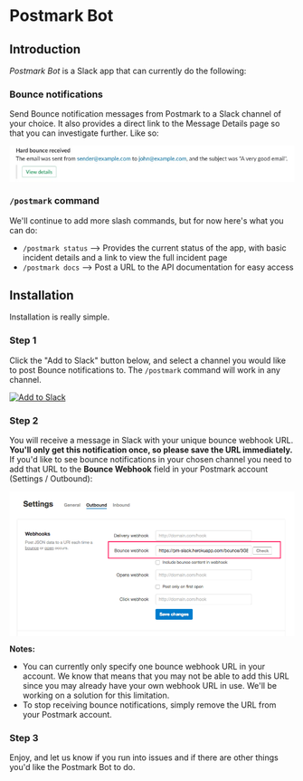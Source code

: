 # Postmark Bot

## Introduction

_Postmark Bot_ is a Slack app that can currently do the following:

### Bounce notifications

Send Bounce notification messages from Postmark to a Slack channel of your choice. It also provides a direct link to the Message Details page so that you can investigate further. Like so:

<p><img style="display: block; margin-left: auto; margin-right: auto;" title="" src="/img/bounce_message_example.jpg" border="0" alt="" /></p>

### `/postmark` command

We'll continue to add more slash commands, but for now here's what you can do:

* `/postmark status` --> Provides the current status of the app, with basic incident details and a link to view the full incident page
* `/postmark docs` --> Post a URL to the API documentation for easy access

## Installation

Installation is really simple.

### Step 1

Click the "Add to Slack" button below, and select a channel you would like to post Bounce notifications to. The `/postmark` command will work in any channel.

<a href="https://slack.com/oauth/authorize?client_id=2187776628.292902757106&scope=incoming-webhook,commands&redirect_uri=https://pm-slack.herokuapp.com/oauth"><img alt="Add to Slack" height="40" width="139" src="https://platform.slack-edge.com/img/add_to_slack.png" srcset="https://platform.slack-edge.com/img/add_to_slack.png 1x, https://platform.slack-edge.com/img/add_to_slack@2x.png 2x" /></a>


### Step 2

You will receive a message in Slack with your unique bounce webhook URL. **You'll only get this notification once, so please save the URL immediately.** If you'd like to see bounce notifications in your chosen channel you need to add that URL to the **Bounce Webhook** field in your Postmark account (Settings / Outbound):

<p><img style="display: block; margin-left: auto; margin-right: auto;" title="" src="/img/account_bounce_settings.png" border="0" alt="" /></p> 

**Notes:**
* You can currently only specify one bounce webhook URL in your account. We know that means that you may not be able to add this URL since you may already have your own webhook URL in use. We'll be working on a solution for this limitation.
* To stop receiving bounce notifications, simply remove the URL from your Postmark account.

### Step 3

Enjoy, and let us know if you run into issues and if there are other things you'd like the Postmark Bot to do.

